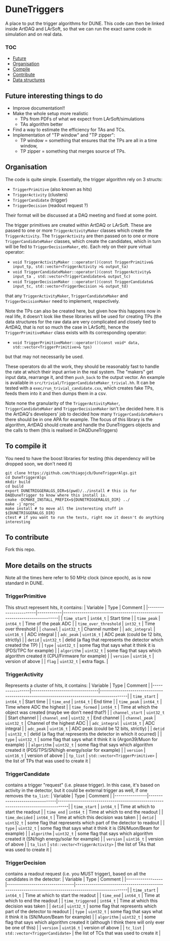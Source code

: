 # DuneTriggers
A place to put the trigger algorithms for DUNE. This code can then be
linked inside ArtDAQ and LArSoft, so that we can run the exact same
code in simulation and on real data.

### TOC
 - [Future](#future)
 - [Organisation](#organisation)
 - [Compile](#compile)
 - [Contribute](#contribute)
 - [Data structures](#structs)

<a name="future">

## Future interesting things to do
 - Improve documentation!!
 - Make the whole setup more realistic
   - TPs from PDFs of what we expect from LArSoft/simulations
   - TAs algorithm better
 - Find a way to estimate the efficiency for TAs and TCs.
 - Implementation of "TP window" and "TP zipper":
   - TP window = something that ensures that the TPs are all in a time window,
   - TP zipper = something that merges source of TPs.


<a name="organisation"/>

## Organisation
The code is quite simple. Essentially, the trigger algorithm rely on 3
structs:
 - `TriggerPrimitive` (also known as hits)
 - `TriggerActivity` (clusters)
 - `TriggerCandidate` (trigger)
 - `TriggerDecision` (readout request ?)
 
Their format will be discussed at a DAQ meeting and fixed at some point.

The trigger primitives are created within ArtDAQ or LArSoft. These are
passed to one or more `TriggerActivityMaker` classes which create the
`TriggerActivity`. The `TriggerActivity` are then passed on to one
or more `TriggerCandidateMaker` classes, which create the
candidates, which in turn will be fed to `TriggerDecisionMaker`, etc. Each rely on their pure virtual operator:
 - `void TriggerActivityMaker ::operator()(const TriggerPrimitive& input_tp, std::vector<TriggerActivity >& output_ta)`
 - `void TriggerCandidateMaker::operator()(const TriggerActivity& input_ta , std::vector<TriggerCandidate>& output_tc)`
 - `void TriggerDecisionMaker ::operator()(const TriggerCandidate& input_tc, std::vector<TriggerDecision >& output_td)`

that any `TriggerActivityMaker`, `TriggerCandidateMaker` and
`TriggerDecisionMaker` need to implement, respectively.

Note the TPs can also be created here, but given how this happens now
in real life, it doesn't look like these libraries will be used for
creating TPs (the data structures for the raw data are very
complicated and closely tied to ArtDAQ, that is not so much the case
in LArSoft), hence the `TriggerPrimitiveMaker` class exists with its
corresponding operator:
- `void TriggerPrimitiveMaker::operator()(const void* data, std::vector<TriggerPrimitive>& tps)`

but that may not necessarily be used.

These operators do all the work, they should be reasonably
fast to handle the rate at which their input arrive in the real
system. The "makers" get input data, rearrange it, and then
`push_back` to the output vector. An example is available in
`src/trivial/TriggerCandidateMaker_trivial.hh`. It can be tested with
a `exec/run_trivial_candidate.cxx`, which creates fake TPs, feeds
them into it and then dumps them in a csv.

Note none the granularity of the `TriggerActivityMaker`,
`TriggerCandidateMaker` and `TriggerDecisionMaker` isn't be decided here. 
It is the ArtDAQ's developers' job to decided how many
`TriggerCandidateMakers` there should be in one APA for example. The
focus of this library is the algorithm, ArtDAQ should
create and handle the DuneTriggers objects and the calls to them (this is realised in DAQDuneTriggers)

<a name="compile"/>

## To compile it
You need to have the boost libraries for testing (this dependency will be dropped soon, we don't need it)
```
git clone https://github.com/thiagojcb/DuneTriggerAlgs.git
cd DuneTriggerAlgs
mkdir build
cd build
export DUNETRIGGERALGS_DIR=$(pwd)/../install # this is for DAQDuneTrigger to know where this install is.
cmake -DCMAKE_INSTALL_PREFIX=${DUNETRIGGERALGS_DIR} ../
make -j`nproc`
make install # to move all the insteresting stuff in ${DUNETRIGGERALGS_DIR}
ctest # if you want to run the tests, right now it doesn't do anything interesting
```

<a name="contribute"/>

## To contribute
Fork this repo.

<a name="structs"/>

## More details on the structs
Note all the times here refer to 50 MHz clock (since epoch), as is now standard in DUNE.

### TriggerPrimitive
This struct represent hits, it contains:
| Variable              | Type       | Comment                                                                   |
|-----------------------|------------|---------------------------------------------------------------------------|
| `time_start`          | `int64_t`  | Start time                                                                |
| `time_peak`           | `int64_t`  | Time of the peak ADC                                                      |
| `time_over_threshold` | `int32_t`  | Time over threshold                                                       |
| `channel`             | `uint32_t` | Channel number                                                            |
| `adc_integral`        | `uint16_t` | ADC integral                                                              |
| `adc_peak`            | `uint16_t` | ADC peak (could be 12 bits, strictly)                                     |
| `detid`               | `uint32_t` | detid (a flag that represents the detector which created the TP)          |
| `type`                | `uint32_t` | some flag that says what it think it is (PDS/TPC for example)             |
| `algorithm`           | `uint32_t` | some flag that says which algorithm created it (CPU/Firmware for example) |
| `version`             | `uint16_t` | version of above                                                          |
| `flag`                | `uint32_t` | extra flags.                                                              |

### TriggerActivity
Represents a cluster of hits, it contains:
| Variable        | Type                            | Comment                                                                                   |
|-----------------|---------------------------------|-------------------------------------------------------------------------------------------|
| `time_start`    | `int64_t`                       | Start time                                                                                |
| `time_end`      | `int64_t`                       | End time                                                                                  |
| `time_peak`     | `int64_t`                       | Time where ADC the highest                                                                |
| `time_formed`   | `int64_t`                       | Time at which the object was created (maybe we don't need that?)                          |
| `channel_start` | `uint32_t`                      | Start channel                                                                             |
| `channel_end`   | `uint32_t`                      | End channel                                                                               |
| `channel_peak`  | `uint32_t`                      | Channel of the highest ADC                                                                |
| `adc_integral`  | `uint16_t`                      | ADC integral                                                                              |
| `adc_peak`      | `uint16_t`                      | ADC peak (could be 12 bits, strictly)                                                     |
| `detid`         | `uint32_t`                      | detid (a flag that represents the detector in which it ocurred)                           |
| `type`          | `uint32_t`                      | some flag that says what it think it is (Argon39/Muon for example)                        |
| `algorithm`     | `uint32_t`                      | some flag that says which algorithm created it (PDS/TPS/SN/high energy/solar for example) |
| `version`       | `uint16_t`                      | version of above                                                                          |
| `tp_list`       | `std::vector<TriggerPrimitive>` | the list of TPs that was used to create it                                                |
 
### TriggerCandidate
contains a trigger "request" (i.e. please trigger). In this case, it's based on activity in the detector, but it could be external trigger as well, if one removes the `ta_list`:
| Variable       | Type                           | Comment                                                                           |
|----------------|--------------------------------|-----------------------------------------------------------------------------------|
| `time_start`   | `int64_t`                      | Time at which to start the readout                                                |
| `time_end`     | `int64_t`                      | Time at which to end the readout                                                  |
| `time_decided` | `int64_t`                      | Time at which this decision was taken                                             |
| `detid`        | `uint32_t`                     | some flag that represents which part of the detector to readout                   |
| `type`         | `uint32_t`                     | some flag that says what it think it is (SN/Muon/Beam for example)                |
| `algorithm`    | `uint32_t`                     | some flag that says which algorithm created it (SN/high energy/solar for example) |
| `version`      | `uint16_t`                     | version of above                                                                  |
| `ta_list`      | `std::vector<TriggerActivity>` | the list of TAs that was used to create it                                        |

### TriggerDecision
contains a readout request (i.e. you MUST trigger), based on all the candidates in the detector:
| Variable         | Type                            | Comment                                                                                               |
|------------------|---------------------------------|-------------------------------------------------------------------------------------------------------|
| `time_start`     | `int64_t`                       | Time at which to start the readout                                                                    |
| `time_end`       | `int64_t`                       | Time at which to end the readout                                                                      |
| `time_triggered` | `int64_t`                       | Time at which this decision was taken                                                                 |
| `detid`          | `uint32_t`                      | some flag that represents which part of the detector to readout                                       |
| `type`           | `uint32_t`                      | some flag that says what it think it is (SN/Muon/Beam for example)                                    |
| `algorithm`      | `uint32_t`                      | some flag that says which algorithm created it (although I think there will only ever be one of this) |
| `version`        | `uint16_t`                      | version of above                                                                                      |
| `tc_list`        | `std::vector<TriggerCandidate>` | the list of TCs that was used to create it                                                            |
